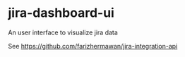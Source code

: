 # jira-dashboard-ui
An user interface to visualize jira data

See https://github.com/farizhermawan/jira-integration-api
